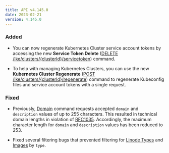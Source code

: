 ```yaml
---
title: API v4.145.0
date: 2023-02-21
version: 4.145.0
---
```


### Added

* You can now regenerate Kubernetes Cluster service account tokens by accessing the new **Service Token Delete** ([DELETE /lke/clusters/{clusterId}/servicetoken](/docs/api/linode-kubernetes-engine-lke/#service-token-delete)) command.

* To help with managing Kubernetes Clusters, you can use the new **Kubernetes Cluster Regenerate** ([POST /lke/clusters/{clusterId}/regenerate](/docs/api/linode-kubernetes-engine-lke/#kubernetes-cluster-regenerate)) command to regenerate Kubeconfig files and service account tokens with a single request.

### Fixed

* Previously, [Domain](/docs/api/domains/) command requests accepted `domain` and `description` values of up to 255 characters. This resulted in technical domain lengths in violation of [RFC1035](https://tools.ietf.org/html/rfc1035). Accordingly, the maximum character length for `domain` and `description` values has been reduced to 253.

* Fixed several filtering bugs that prevented filtering for [Linode Types](/docs/api/linode-types/) and [Images](/docs/api/images/) by `type`.

